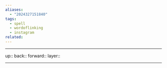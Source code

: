 ```yaml
---
aliases:
  - "2024327151840"
tags:
  - spell
  - wordoflinking
  - instagram
related:
---
```




***

up:: 
back:: 
forward:: 
layer:: 

***
